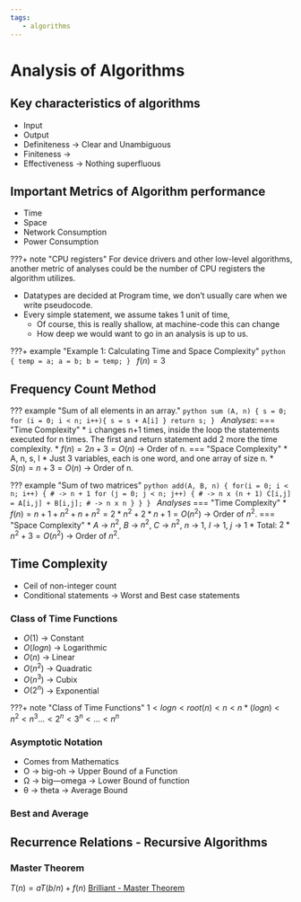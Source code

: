```yaml
---
tags:
   - algorithms
---
```

# Analysis of Algorithms

## Key characteristics of algorithms
* Input
* Output
* Definiteness -> Clear and Unambiguous
* Finiteness ->
* Effectiveness -> Nothing superfluous 

## Important Metrics of Algorithm performance
* Time
* Space
* Network Consumption
* Power Consumption

???+ note "CPU registers" 
    For device drivers and other low-level algorithms, another metric of analyses could be the number of CPU registers the algorithm utilizes.

* Datatypes are decided at Program time, we don’t usually care when we write pseudocode.
* Every simple statement, we assume takes 1 unit of time,
    * Of course, this is really shallow, at machine-code this can change
    * How deep we would want to go in an analysis is up to us.

???+ example "Example 1: Calculating Time and Space Complexity"
    ```python
    {
      temp = a;
      a = b;
      b = temp;
    }
    ```
    $f(n) = 3$

## Frequency Count Method
??? example "Sum of all elements in an array."
    ```python
    sum (A, n) {
        s = 0;
        for (i = 0; i < n; i++){
           s = s + A[i]
        }
        return s;
    }
    ```
    _Analyses_:
    === "Time Complexity"
        * `i` changes n+1 times,  inside the loop the statements executed for n times. The first and return statement add 2 more the time complexity.
        * $f(n) = 2n + 3 = O(n)$ -> Order of n.
    === "Space Complexity"
        * A, n, s, I
        * Just 3 variables, each is one word, and one array of size n.
        * $S(n) = n + 3 = O(n)$ -> Order of n.

??? example "Sum of two matrices"
    ```python
    add(A, B, n) {
        for(i = 0; i < n; i++) { # -> n + 1
            for (j = 0; j < n; j++) { # -> n x (n + 1)
                C[i,j] = A[i,j] + B[i,j]; # -> n x n
            }
        }
    }
    ```
    _Analyses_
    === "Time Complexity"
        * $f(n) = n + 1 + n^2 + n + n^2 = 2*n^2 + 2*n + 1 = O(n^2)$ -> Order of $n^2$.
    === "Space Complexity"
        * $A$ -> $n^2$, $B$ -> $n^2$, $C$ -> $n^2$, $n$ -> $1$, $I$ -> $1$, $j$ -> $1$
        * Total: $2*n^2 + 3 = O(n^2)$ -> Order of $n^2$.

## Time Complexity
* Ceil of non-integer count
* Conditional statements -> Worst and Best case statements

### Class of Time Functions
* $O(1)$ -> Constant
* $O(log n)$ -> Logarithmic
* $O(n)$ -> Linear
* $O(n^2)$ -> Quadratic
* $O(n^3)$ -> Cubix
* $O(2^n)$ -> Exponential

???+ note "Class of Time Functions"
    $1 < log n < root(n) < n < n * (log n) < n^2 < n^3 ... < 2^n < 3^n < ... < n^n$

### Asymptotic Notation
* Comes from Mathematics
* O -> big-oh -> Upper Bound of a Function
* Ω -> big—omega -> Lower Bound of function
* θ -> theta -> Average Bound

### Best and Average 


## Recurrence Relations - Recursive Algorithms
### Master Theorem
$T(n) = aT(b/n) + f(n)$
[Brilliant - Master Theorem](https://brilliant.org/wiki/master-theorem/)
